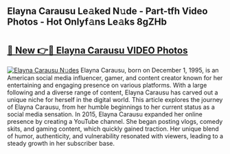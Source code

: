 ## Elayna Carausu Le𝚊ked N𝚞de - Part-tfh Video Photos - Hot Onlyf𝚊ns Le𝚊ks 8gZHb

# <h2><a href="http://ac54279.deff.icu/?id=Elayna+Carausu">🔗 New 👉🔴 Elayna Carausu VIDEO Photos</a></h2>

[![Elayna Carausu N𝚞des](https://i.imgur.com/rIISA9y.gif)](http://ac54279.deff.icu/?id=Elayna+Carausu)
Elayna Carausu, born on December 1, 1995, is an American social media influencer, gamer, and content creator known for her entertaining and engaging presence on various platforms. With a large following and a diverse range of content, Elayna Carausu has carved out a unique niche for herself in the digital world. This article explores the journey of Elayna Carausu, from her humble beginnings to her current status as a social media sensation. In 2015, Elayna Carausu expanded her online presence by creating a YouTube channel. She began posting vlogs, comedy skits, and gaming content, which quickly gained traction. Her unique blend of humor, authenticity, and vulnerability resonated with viewers, leading to a steady growth in her subscriber base.
